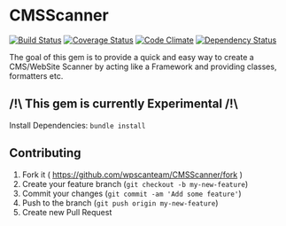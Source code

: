 # CMSScanner

[![Build Status](https://travis-ci.org/wpscanteam/CMSScanner.png?branch=master)](https://travis-ci.org/wpscanteam/CMSScanner)
[![Coverage Status](https://coveralls.io/repos/wpscanteam/CMSScanner/badge.png)](https://coveralls.io/r/wpscanteam/CMSScanner)
[![Code Climate](https://codeclimate.com/github/wpscanteam/CMSScanner.png)](https://codeclimate.com/github/wpscanteam/CMSScanner)
[![Dependency Status](https://gemnasium.com/wpscanteam/CMSScanner.svg)](https://gemnasium.com/wpscanteam/CMSScanner)

The goal of this gem is to provide a quick and easy way to create a CMS/WebSite Scanner by acting like a Framework and providing classes, formatters etc.

## /!\ This gem is currently Experimental /!\

Install Dependencies: ```bundle install```

## Contributing

1. Fork it ( https://github.com/wpscanteam/CMSScanner/fork )
2. Create your feature branch (`git checkout -b my-new-feature`)
3. Commit your changes (`git commit -am 'Add some feature'`)
4. Push to the branch (`git push origin my-new-feature`)
5. Create new Pull Request
